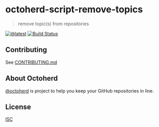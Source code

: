 # octoherd-script-remove-topics

> remove topic(s) from repositories

[![@latest](https://img.shields.io/npm/v/octoherd-script-remove-topics.svg)](https://www.npmjs.com/package/octoherd-script-remove-topics)
[![Build Status](https://github.com/gr2m/octoherd-script-remove-topics/workflows/Test/badge.svg)](https://github.com/gr2m/octoherd-script-remove-topics/actions?query=workflow%3ATest+branch%3Amain)

## Contributing

See [CONTRIBUTING.md](CONTRIBUTING.md)

## About Octoherd

[@octoherd](https://github.com/octoherd/) is project to help you keep your GitHub repositories in line.

## License

[ISC](LICENSE.md)
